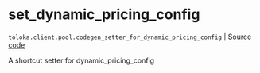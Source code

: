 # set_dynamic_pricing_config
`toloka.client.pool.codegen_setter_for_dynamic_pricing_config` | [Source code](https://github.com/Toloka/toloka-kit/blob/v1.2.2/src/client/pool/__init__.py#L0)

A shortcut setter for dynamic_pricing_config

